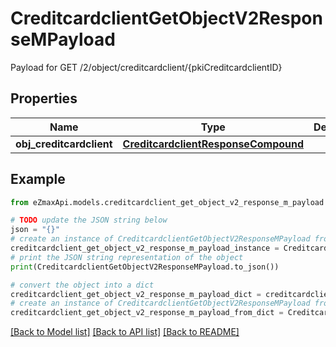 # CreditcardclientGetObjectV2ResponseMPayload

Payload for GET /2/object/creditcardclient/{pkiCreditcardclientID}

## Properties

Name | Type | Description | Notes
------------ | ------------- | ------------- | -------------
**obj_creditcardclient** | [**CreditcardclientResponseCompound**](CreditcardclientResponseCompound.md) |  | 

## Example

```python
from eZmaxApi.models.creditcardclient_get_object_v2_response_m_payload import CreditcardclientGetObjectV2ResponseMPayload

# TODO update the JSON string below
json = "{}"
# create an instance of CreditcardclientGetObjectV2ResponseMPayload from a JSON string
creditcardclient_get_object_v2_response_m_payload_instance = CreditcardclientGetObjectV2ResponseMPayload.from_json(json)
# print the JSON string representation of the object
print(CreditcardclientGetObjectV2ResponseMPayload.to_json())

# convert the object into a dict
creditcardclient_get_object_v2_response_m_payload_dict = creditcardclient_get_object_v2_response_m_payload_instance.to_dict()
# create an instance of CreditcardclientGetObjectV2ResponseMPayload from a dict
creditcardclient_get_object_v2_response_m_payload_from_dict = CreditcardclientGetObjectV2ResponseMPayload.from_dict(creditcardclient_get_object_v2_response_m_payload_dict)
```
[[Back to Model list]](../README.md#documentation-for-models) [[Back to API list]](../README.md#documentation-for-api-endpoints) [[Back to README]](../README.md)


